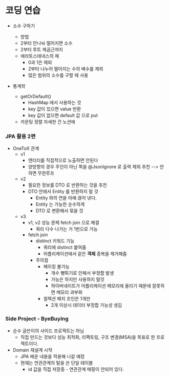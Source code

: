 # 코딩 연습
 - 소수 구하기
    - 방법
    - 2부터 안나눠 떨어지면 소수
    - 2부터 루트 제곱근까지
    - 에라토스테네스의 체
        - 0과 1은 제외
        - 2부터 나누어 떨어지는 수의 배수를 제외
        - 많은 범위의 소수를 구할 때 사용
        
 - 통계학
    - getOrDefault() 
        - HashMap 에서 사용하는 것
        - key 값이 있으면 value 반환
        - key 값이 없으면 default 값 으로 put
    - 카운팅 정렬
        자세한 건 노션에

### JPA 활용 2편
 - OneToX 관계
    - v1 
        - 엔티티를 직접적으로 노출하면 안된다
        - 양방향의 경우 주인이 아닌 쪽을 @JsonIgnore 로 출력 제외 추천 --> 안하면 무한루프
    - v2
        - 필요한 정보를 DTO 로 반환하는 것을 추천
        - DTO 안에서 Entity 를 반환하지 말 것
            - Entity 와의 연을 아예 끊어 낸다.
            - Entity 는 가능한 순수하게
            - DTO 로 변환해서 묶을 것
    - v3 
        - v1, v2 성능 문제 fetch join 으로 해결
            - 쿼리 다수 나가는 거 1번으로 가능
        - fetch join
            - distinct 키워드 기능
                - 쿼리에 distinct 붙여줌
                - 어플리케이션에서 같은 **객체** 중복을 제거해줌 
            - 주의점
                - 페이징 불가능
                    - 개수 뻥튀기로 인해서 부정합 발생
                    - 가능은 하지만 사용하지 말것
                    - 하이버네이트가 어플리케이션 메모리에 올리기 때문에
                    잘못하면 메모리 과부화
                - 컬렉션 페치 조인은 1개만
                    - 2개 이상시 데이터 부정합 가능성 생김

### Side Project - ByeBuying
 - 순수 글쓴이의 사이드 프로젝트는 아님
    - 직접 만드는 것보다 성능 최적화, 리팩토링, 구조 변경(MSA)을 목표로 한 프로젝트이다.
 - Domain 재설계 시작
    - JPA 배운 내용을 적용해 나갈 예정
    - 현재는 연관관계의 탈을 쓴 단일 테이블
        - id 값을 직접 저장중 - 연관관계 매핑이 안되어 있다.